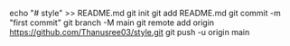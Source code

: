 echo "# style" >> README.md
git init
git add README.md
git commit -m "first commit"
git branch -M main
git remote add origin https://github.com/Thanusree03/style.git
git push -u origin main
